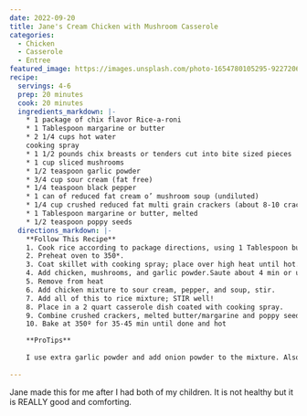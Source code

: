 ```yaml
---
date: 2022-09-20
title: Jane's Cream Chicken with Mushroom Casserole
categories:
  - Chicken
  - Casserole
  - Entree
featured_image: https://images.unsplash.com/photo-1654780105295-9227206f11ec?ixlib=rb-1.2.1&ixid=MnwxMjA3fDB8MHxwaG90by1wYWdlfHx8fGVufDB8fHx8&auto=format&fit=crop&w=1740&q=80
recipe:
  servings: 4-6
  prep: 20 minutes
  cook: 20 minutes
  ingredients_markdown: |-
    * 1 package of chix flavor Rice-a-roni
    * 1 Tablespoon margarine or butter
    * 2 1/4 cups hot water 
    cooking spray
    * 1 1/2 pounds chix breasts or tenders cut into bite sized pieces
    * 1 cup sliced mushrooms
    * 1/2 teaspoon garlic powder
    * 3/4 cup sour cream (fat free)
    * 1/4 teaspoon black pepper
    * 1 can of reduced fat cream o’ mushroom soup (undiluted)
    * 1/4 cup crushed reduced fat multi grain crackers (about 8-10 crackers)
    * 1 Tablespoon margarine or butter, melted
    * 1/2 teaspoon poppy seeds
  directions_markdown: |-
    **Follow This Recipe**
    1. Cook rice according to package directions, using 1 Tablespoon butter or margarine and 2 1/4 cups hot water. Place mixture in large bowl for later when fully cooked.
    2. Preheat oven to 350*.
    3. Coat skillet with cooking spray; place over high heat until hot. 
    4. Add chicken, mushrooms, and garlic powder.Saute about 4 min or until chicken is done.
    5. Remove from heat
    6. Add chicken mixture to sour cream, pepper, and soup, stir. 
    7. Add all of this to rice mixture; STIR well!
    8. Place in a 2 quart casserole dish coated with cooking spray.
    9. Combine crushed crackers, melted butter/margarine and poppy seeds in a bowl and stir; drizzle mixture over top of casserole.
    10. Bake at 350º for 35-45 min until done and hot

    **ProTips**
    
    I use extra garlic powder and add onion powder to the mixture. Also we like it extra crunchy on top so I make lots of the cracker crumbs! You can make this ahead of time and freeze it or refrigerate it, it just may need to cook longer.
    
---
```

Jane made this for me after I had both of my children. It is not healthy but it is REALLY good and comforting.